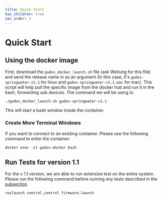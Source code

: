 ```yaml
---
title: Quick Start
has_children: true
nav_order: 3
---
```


# Quick Start

## Using the docker image
First, download the ```gados_docker_launch.sh``` file (ask Weitung for this file) and send the release name in as an argument (In this case, it's ```gados-springwater-v1.1``` for linux and ```gados-springwater-v1.1.mac``` for mac). This script will help pull the specific image from the docker hub and run it in the bash, forwarding usb devices. The command we will be using is:
```
./gados_docker_launch.sh gados-springwater-v1.1
```
This will start a bash window inside the container.

### Create More Terminal Windows
If you want to connect to an existing container. Please use the following command to enter the container:
```
docker exec -it gados-docker bash
```
## Run Tests for version 1.1
For the v 1.1 version, we are able to run extensive test on the entire system. Please run the following command before running any tests described in the [subsection](http://gados-doc.gadgethi.com.tw/032-run-tests.html). 
```
roslaunch central_control firmware.launch
```